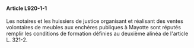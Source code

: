 #### Article L920-1-1

Les notaires et les huissiers de justice organisant et réalisant des ventes volontaires de meubles aux enchères publiques à Mayotte sont réputés remplir les conditions de formation définies au deuxième alinéa de l'article L. 321-2.

